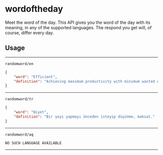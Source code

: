 # wordoftheday
Meet the word of the day. This API gives you the word of the day with its meaning, in any of the supported languages.
The respond you get will, of course, differ every day.

## Usage
---
`randomword/en`
```json
{
	"word": "Efficient",
	"definition": "Achieving maximum productivity with minimum wasted effort or expense."
}
```
---

`randomword/tr`
```json
{
	"word": "Niyet",
	"definition": "Bir şeyi yapmayı önceden isteyip düşünme, maksat."
}
```
---
`randomword/aq`
```
NO SUCH LANGUAGE AVAILABLE
```
---
